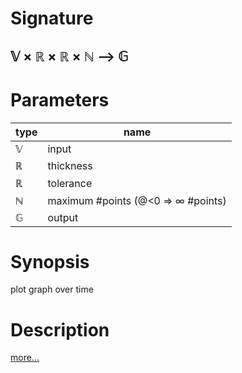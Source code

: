 # Signature
## 𝕍 × ℝ × ℝ × ℕ ⟶ 𝔾

# Parameters

| type | name |
|------|------|
|𝕍|input|
|ℝ|thickness|
|ℝ|tolerance|
|ℕ|maximum #points (@<0 ⇒ ∞ #points)|
|𝔾|output|

# Synopsis
plot graph over time

# Description

[more...](https://en.wikipedia.org/wiki/Graph_of_a_function)